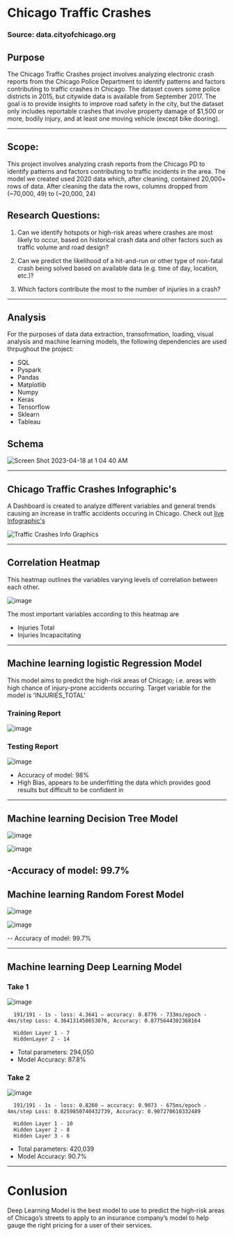 # Chicago Traffic Crashes
### Source: data.cityofchicago.org


## Purpose 

The Chicago Traffic Crashes project involves analyzing electronic crash reports from the Chicago Police Department to identify patterns and factors contributing to traffic crashes in Chicago. The dataset covers some police districts in 2015, but citywide data is available from September 2017. The goal is to provide insights to improve road safety in the city, but the dataset only includes reportable crashes that involve property damage of $1,500 or more, bodily injury, and at least one moving vehicle (except bike dooring).



------------------

## Scope: 

This project involves analyzing crash reports from the Chicago PD to identify patterns and factors contributing to traffic incidents in the area. The model we created used 2020 data which, after cleaning, contained 20,000+ rows of data.  After cleaning the data the rows, columns dropped from (~70,000, 49) to (~20,000, 24)

## Research Questions:

1. Can we identify hotspots or high-risk areas where crashes are most likely to occur, based on historical crash data and other factors such as traffic volume and road design?

2. Can we predict the likelihood of a hit-and-run or other type of non-fatal crash being solved based on available data (e.g. time of day, location, etc.)?

3. Which factors contribute the most to the number of injuries in a crash?

------------------

## Analysis

For the purposes of data data extraction, transofrmation, loading, visual analysis and machine learning models, the  following dependencies are used thrpughout the project: 

- SQL 
- Pyspark
- Pandas 
- Matplotlib
- Numpy
- Keras
- Tensorflow
- Sklearn
- Tableau

## Schema 

![Screen Shot 2023-04-18 at 1 04 40 AM](https://user-images.githubusercontent.com/115905342/232676187-eebb3c1a-f882-4c47-bd30-e2e86a570f3a.png)


------------------

## Chicago Traffic Crashes Infographic's 

A Dashboard is created to analyze different variables and general trends causing an increase in traffic accidents occuring in Chicago. 
Check out [live Infographic's](https://public.tableau.com/app/profile/farman5186/viz/ChicagoTraficCrashesAnalysis/Dashboard1?publish=yes) 

![Traffic Crashes Info Graphics](https://user-images.githubusercontent.com/24644072/232640384-243de0b1-844d-436e-ab9d-4322f05a8be8.png)

------------------

## Correlation Heatmap

This heatmap outlines the variables varying levels of correlation between each other. 

![image](https://user-images.githubusercontent.com/115905342/232669924-b4dbba6d-b8ed-419c-a0c4-80f4eda89e10.png)

The most important variables according to this heatmap are 
- Injuries Total
- Injuries Incapacitating 

------------------

## Machine learning logistic Regression Model 

This model aims to predict the high-risk areas of Chicago; i.e. areas with high chance of injury-prone accidents occuring. Target variable for the model is 'INJURIES_TOTAL'

### Training Report

![image](https://user-images.githubusercontent.com/115905342/232670134-d7b0f5b6-bafc-425d-b86a-fcd2c26cae5b.png)

### Testing Report

![image](https://user-images.githubusercontent.com/115905342/232670252-186e6cbb-d6ba-4f8e-8823-73d21fac92e9.png)

- Accuracy of model: 98%
- High Bias, appears to be underfitting the data which provides good results but difficult to be confident in 

------------------

## Machine learning Decision Tree Model

![image](https://user-images.githubusercontent.com/115905342/232672620-72628b2e-392b-4442-aff0-7e30838b1e04.png)

![image](https://user-images.githubusercontent.com/115905342/232672636-feeb51e5-d053-4f44-a047-579e84df7ecd.png)

-Accuracy of model: 99.7%
------------------

## Machine learning Random Forest Model 

![image](https://user-images.githubusercontent.com/115905342/232673430-71f047aa-e031-4453-a1fa-3850ee3afb0c.png)

![image](https://user-images.githubusercontent.com/115905342/232673443-b776a1b7-2a99-40bf-aa48-9c6f818b3380.png)

-- Accuracy of model: 99.7%

------------------

## Machine learning Deep Learning Model

### Take 1

![image](https://user-images.githubusercontent.com/82785105/232837230-807a559e-ec4c-4772-9f60-84baf8cea1c0.png)
      
      191/191 - 1s - loss: 4.3641 – accuracy: 0.8776 - 733ms/epoch - 4ms/step Loss: 4.364131450653076, Accuracy: 0.8775644302368164
      
      Hidden Layer 1 - 7
      HiddenLayer 2 - 14

- Total parameters: 294,050
- Model Accuracy: 87.8%


### Take 2

![image](https://user-images.githubusercontent.com/82785105/232835921-81024c3f-4ee8-46b2-80a3-205537f1c98b.png)

      191/191 - 1s - loss: 0.8260 – accuracy: 0.9073 - 675ms/epoch - 4ms/step Loss: 0.8259850740432739, Accuracy: 0.907270610332489 
      
      Hidden Layer 1 - 10
      Hidden Layer 2 - 8
      Hidden Layer 3 - 6


- Total parameters: 420,039
- Model Accuracy: 90.7%

------------------

# Conlusion 

Deep Learning Model is the best model to use to predict the high-risk areas of Chicago’s streets to apply to an insurance company’s model to help gauge the right pricing for a user of their services. 



